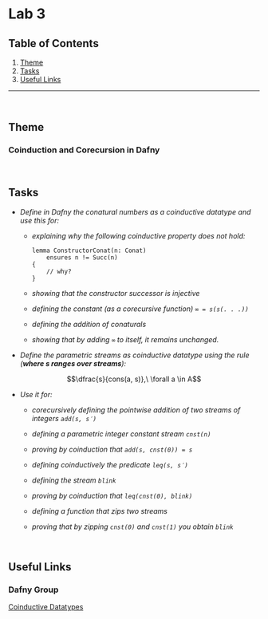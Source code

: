 # Lab 3

## Table of Contents

1. [Theme](#theme)
2. [Tasks](#tasks)
3. [Useful Links](#useful-links)

<hr><br>

## Theme

### Coinduction and Corecursion in Dafny

<br>

## Tasks

- _Define in Dafny the conatural numbers as a coinductive datatype and use this for:_

  - _explaining why the following coinductive property does not hold:_

    ```dafny
    lemma ConstructorConat(n: Conat)
        ensures n != Succ(n)
    {
        // why?
    }
    ```

  - _showing that the constructor successor is injective_
  - _defining the constant (as a corecursive function) `∞ = s(s(. . .))`_
  - _defining the addition of conaturals_
  - _showing that by adding `∞` to itself, it remains unchanged._

- _Define the parametric streams as coinductive datatype using the rule (**where s ranges over streams**):_

$$\dfrac{s}{cons(a, s)},\ \forall a \in A$$

- _Use it for:_

  - _corecursively defining the pointwise addition of two streams of integers `add(s, s′)`_

  - _defining a parametric integer constant stream `cnst(n)`_

  - _proving by coinduction that `add(s, cnst(0)) = s`_

  - _defining coinductively the predicate `leq(s, s′)`_

  - _defining the stream `blink`_

  - _proving by coinduction that `leq(cnst(0), blink)`_

  - _defining a function that zips two streams_

  - _proving that by zipping `cnst(0)` and `cnst(1)` you obtain `blink`_

<br>

## Useful Links

### Dafny Group

[Coinductive Datatypes](https://dafny.org/dafny/DafnyRef/DafnyRef)
